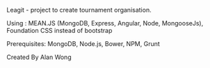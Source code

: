 Leagit - project to create tournament organisation.

Using : MEAN.JS (MongoDB, Express, Angular, Node, MongooseJs), Foundation CSS instead of bootstrap

Prerequisites: MongoDB, Node.js, Bower, NPM, Grunt

Created By Alan Wong
